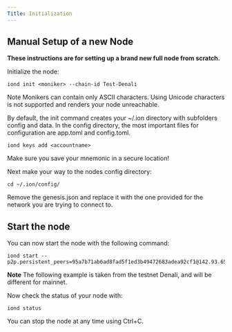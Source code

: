 ```yaml
---
Title: Initialization
---
```


## Manual Setup of a new Node

**These instructions are for setting up a brand new full node from scratch.**

Initialize the node:
```
iond init <moniker> --chain-id Test-Denali
```
Note Monikers can contain only ASCII characters. Using Unicode characters is not supported and renders your node unreachable.

By default, the init command creates your ~/.ion directory with subfolders config and data. In the config directory, the most important files for configuration are app.toml and config.toml.
```
iond keys add <accountname>
```
Make sure you save your mnemonic in a secure location!

Next make your way to the nodes config directory:
```
cd ~/.ion/config/
```
Remove the genesis.json and replace it with the one provided for the network you are trying to connect to.

## Start the node

You can now start the node with the following command:
```
iond start --p2p.persistent_peers=95a7b71ab6ad8fad5f1ed3b49472683adea92cf1@142.93.65.220:26656,dc07da4be6ff285a1be2e9501fa92efef248d025@64.225.75.108:26656
```
**Note** The following example is taken from the testnet Denali, and will be different for mainnet.

Now check the status of your node with:
```
iond status
```
You can stop the node at any time using Ctrl+C.